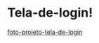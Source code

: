 # Tela-de-login!
[foto-projeto-tela-de-login](https://github.com/user-attachments/assets/fd08169f-bc3f-45af-891f-e8ccb4eb56a9)
